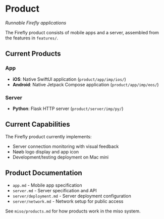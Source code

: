 # Product
*Runnable Firefly applications*

The Firefly product consists of mobile apps and a server, assembled from the features in `features/`.

## Current Products

### App
- **iOS**: Native SwiftUI application (`product/app/imp/ios/`)
- **Android**: Native Jetpack Compose application (`product/app/imp/eos/`)

### Server
- **Python**: Flask HTTP server (`product/server/imp/py/`)

## Current Capabilities

The Firefly product currently implements:
- Server connection monitoring with visual feedback
- Nøøb logo display and app icon
- Development/testing deployment on Mac mini

## Product Documentation

- `app.md` - Mobile app specification
- `server.md` - Server specification and API
- `server/deployment.md` - Server deployment configuration
- `server/network.md` - Network setup for public access

See `miso/products.md` for how products work in the miso system.

